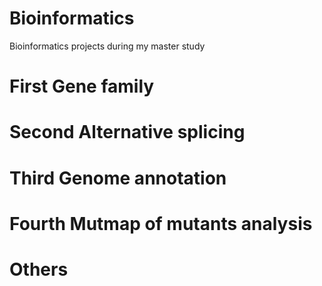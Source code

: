 # Bioinformatics
Bioinformatics projects during my master study

# First   Gene family
# Second  Alternative splicing
# Third   Genome annotation
# Fourth  Mutmap of mutants analysis
# Others  
